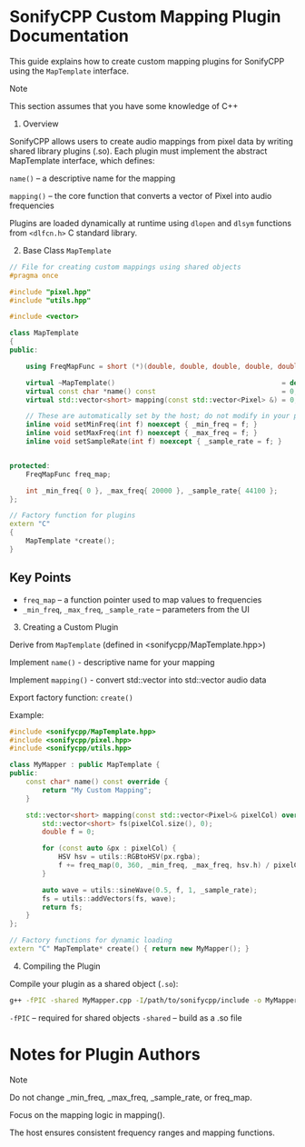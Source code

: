 # SonifyCPP Custom Mapping Plugin Documentation

This guide explains how to create custom mapping plugins for SonifyCPP using the `MapTemplate` interface.

> [!NOTE]
> This section assumes that you have some knowledge of C++

1. Overview

SonifyCPP allows users to create audio mappings from pixel data by writing shared library plugins (.so). Each plugin must implement the abstract MapTemplate interface, which defines:

`name()` – a descriptive name for the mapping

`mapping()` – the core function that converts a vector of Pixel into audio frequencies

Plugins are loaded dynamically at runtime using `dlopen` and `dlsym` functions from `<dlfcn.h>` C standard library.

2. Base Class `MapTemplate`

```cpp
// File for creating custom mappings using shared objects
#pragma once

#include "pixel.hpp"
#include "utils.hpp"

#include <vector>

class MapTemplate
{
public:

    using FreqMapFunc = short (*)(double, double, double, double, double);

    virtual ~MapTemplate()                                         = default;
    virtual const char *name() const                               = 0;
    virtual std::vector<short> mapping(const std::vector<Pixel> &) = 0;

    // These are automatically set by the host; do not modify in your plugin
    inline void setMinFreq(int f) noexcept { _min_freq = f; }
    inline void setMaxFreq(int f) noexcept { _max_freq = f; }
    inline void setSampleRate(int f) noexcept { _sample_rate = f; }


protected:
    FreqMapFunc freq_map;

    int _min_freq{ 0 }, _max_freq{ 20000 }, _sample_rate{ 44100 };
};

// Factory function for plugins
extern "C"
{
    MapTemplate *create();
}
```

## Key Points

- `freq_map` – a function pointer used to map values to frequencies
- `_min_freq`, `_max_freq`, `_sample_rate` – parameters from the UI

3. Creating a Custom Plugin

Derive from `MapTemplate` (defined in <sonifycpp/MapTemplate.hpp>)

Implement `name()` - descriptive name for your mapping

Implement `mapping()` - convert std::vector<Pixel> into std::vector<short> audio data

Export factory function: `create()`

Example:

```cpp
#include <sonifycpp/MapTemplate.hpp>
#include <sonifycpp/pixel.hpp>
#include <sonifycpp/utils.hpp>

class MyMapper : public MapTemplate {
public:
    const char* name() const override {
        return "My Custom Mapping";
    }

    std::vector<short> mapping(const std::vector<Pixel>& pixelCol) override {
        std::vector<short> fs(pixelCol.size(), 0);
        double f = 0;

        for (const auto &px : pixelCol) {
            HSV hsv = utils::RGBtoHSV(px.rgba);
            f += freq_map(0, 360, _min_freq, _max_freq, hsv.h) / pixelCol.size();
        }

        auto wave = utils::sineWave(0.5, f, 1, _sample_rate);
        fs = utils::addVectors(fs, wave);
        return fs;
    }
};

// Factory functions for dynamic loading
extern "C" MapTemplate* create() { return new MyMapper(); }
```

4. Compiling the Plugin

Compile your plugin as a shared object (`.so`):

```bash
g++ -fPIC -shared MyMapper.cpp -I/path/to/sonifycpp/include -o MyMapper.so
```

`-fPIC` – required for shared objects
`-shared` – build as a .so file

# Notes for Plugin Authors

> [!NOTE]
>
> Do not change _min_freq, _max_freq, _sample_rate, or freq_map.
>
> Focus on the mapping logic in mapping().
>
> The host ensures consistent frequency ranges and mapping functions.
